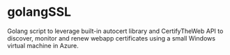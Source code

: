 # golangSSL
Golang script to leverage built-in autocert library and CertifyTheWeb API to discover, monitor and renew webapp certificates using a small Windows virtual machine in Azure.

